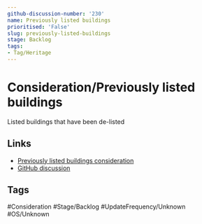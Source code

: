 ```yaml
---
github-discussion-number: '230'
name: Previously listed buildings
prioritised: 'False'
slug: previously-listed-buildings
stage: Backlog
tags:
- Tag/Heritage
---
```


# Consideration/Previously listed buildings

Listed buildings that have been de-listed

## Links

* [Previously listed buildings consideration](https://design.planning.data.gov.uk/planning-consideration/previously-listed-buildings)
* [GitHub discussion](https://github.com/digital-land/data-standards-backlog/discussions/230)

## Tags

#Consideration #Stage/Backlog #UpdateFrequency/Unknown #OS/Unknown